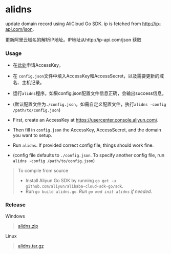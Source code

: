 # alidns
update domain record using AliCloud Go SDK. ip is fetched from http://ip-api.com/json.

更新阿里云域名的解析IP地址。IP地址从http://ip-api.com/json 获取


### Usage
- 在[此处](https://usercenter.console.aliyun.com/)申请AccessKey。
- 在 `config.json`文件中填入AccessKey和AccessSecret，以及需要更新的域名、主机记录。
- 运行`alidns`程序。如果config.json配置文件信息正确，会输出success信息。
- (默认配置文件为`./config.json`，如需自定义配置文件，执行`alidns -config /path/to/config.json`)


- First, create an AccessKey at https://usercenter.console.aliyun.com/.
- Then fill in `config.json` the AccessKey, AccessSecret, and the domain you want to setup.
- Run `alidns`. If provided correct config file, things should work fine.
- (config file defaults to `./config.json`. To specify another config file, run `alidns -config /path/to/config.json`)


> To compile from source
> - Install Aliyun Go SDK by running `go get -u github.com/aliyun/alibaba-cloud-sdk-go/sdk`.
> - Run `go build alidns.go`. *Run `go mod init alidns` if needed.*

### Release

Windows
> [alidns.zip](https://github.com/jiacai-wang/alidns/releases/download/v0.1/alidns.x86.zip)

Linux
> [alidns.tar.gz](https://github.com/jiacai-wang/alidns/releases/download/v0.1/alidns.x86.tar.gz)
